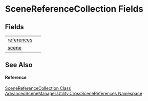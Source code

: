 # SceneReferenceCollection Fields




## Fields
<table>
<tr>
<td><a href="F_AdvancedSceneManager_Utility_CrossSceneReferences_SceneReferenceCollection_references">references</a></td>
<td> </td></tr>
<tr>
<td><a href="F_AdvancedSceneManager_Utility_CrossSceneReferences_SceneReferenceCollection_scene">scene</a></td>
<td> </td></tr>
</table>

## See Also


#### Reference
<a href="T_AdvancedSceneManager_Utility_CrossSceneReferences_SceneReferenceCollection">SceneReferenceCollection Class</a>  
<a href="N_AdvancedSceneManager_Utility_CrossSceneReferences">AdvancedSceneManager.Utility.CrossSceneReferences Namespace</a>  
